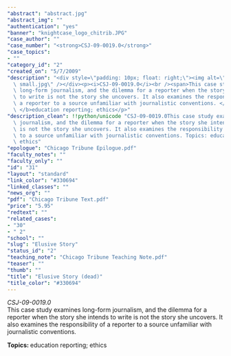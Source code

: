 ```yaml
---
"abstract": "abstract.jpg"
"abstract_img": ""
"authentication": "yes"
"banner": "knightcase_logo_chitrib.JPG"
"case_author": ""
"case_number": "<strong>CSJ-09-0019.0</strong>"
"case_topics":
- ""
"category_id": "2"
"created_on": "5/7/2009"
"description": "<div style=\"padding: 10px; float: right;\"><img alt=\"\" src=\"/casestudy/files/photos/342/abstract\
  \ small.jpg\" /></div><p><i>CSJ-09-0019.0</i><br /><span>This case study examines\
  \ long-form journalism, and the dilemma for a reporter when the story she intends\
  \ to write is not the story she uncovers. It also examines the responsibility of\
  \ a reporter to a source unfamiliar with journalistic conventions. </span></p><p><b>Topics:\
  \ </b>education reporting; ethics</p>"
"description_clean": !!python/unicode "CSJ-09-0019.0This case study examines long-form\
  \ journalism, and the dilemma for a reporter when the story she intends to write\
  \ is not the story she uncovers. It also examines the responsibility of a reporter\
  \ to a source unfamiliar with journalistic conventions. Topics: education reporting;\
  \ ethics"
"epologue": "Chicago Tribune Epilogue.pdf"
"faculty_notes": ""
"faculty_only": ""
"id": "31"
"layout": "standard"
"link_color": "#330694"
"linked_classes": ""
"news_org": ""
"pdf": "Chicago Tribune Text.pdf"
"price": "5.95"
"redtext": ""
"related_cases":
- "30"
- " 2"
"school": ""
"slug": "Elusive Story"
"status_id": "2"
"teaching_note": "Chicago Tribune Teaching Note.pdf"
"teaser": ""
"thumb": ""
"title": "Elusive Story (dead)"
"title_color": "#330694"
---
```

<div style="padding: 10px; float: right;"><img alt="" src="/casestudy/files/photos/342/abstract small.jpg" /></div><p><i>CSJ-09-0019.0</i><br /><span>This case study examines long-form journalism, and the dilemma for a reporter when the story she intends to write is not the story she uncovers. It also examines the responsibility of a reporter to a source unfamiliar with journalistic conventions. </span></p><p><b>Topics: </b>education reporting; ethics</p>
